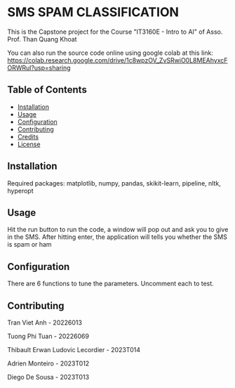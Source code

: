 # SMS SPAM CLASSIFICATION

This is the Capstone project for the Course "IT3160E - Intro to AI" of Asso. Prof. Than Quang Khoat

You can also run the source code online using google colab at this link: https://colab.research.google.com/drive/1c8wpzOV_ZvSRwiO0L8MEAhyxcFORWRul?usp=sharing

## Table of Contents
- [Installation](#installation)
- [Usage](#usage)
- [Configuration](#configuration)
- [Contributing](#contributing)
- [Credits](#credits)
- [License](#license)

## Installation

Required packages: matplotlib, numpy, pandas, skikit-learn, pipeline, nltk, hyperopt

## Usage

Hit the run button to run the code, a window will pop out and ask you to give in the SMS. After hitting enter, the application will tells you whether the SMS is spam or ham

## Configuration

There are 6 functions to tune the parameters. Uncomment each to test.

## Contributing

Tran Viet Anh - 20226013

Tuong Phi Tuan - 20226069

Thibault Erwan Ludovic Lecordier - 2023T014

Adrien Monteiro - 2023T012

Diego De Sousa - 2023T013
